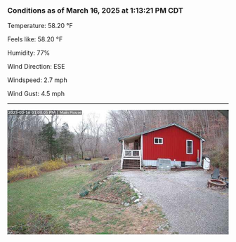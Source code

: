 ### Conditions as of March 16, 2025 at 1:13:21 PM CDT 

Temperature: 58.20 &deg;F

Feels like: 58.20 &deg;F

Humidity: 77%

Wind Direction: ESE

Windspeed: 2.7 mph

Wind Gust: 4.5 mph

---

<img src="./images/latest.jpeg"/>

